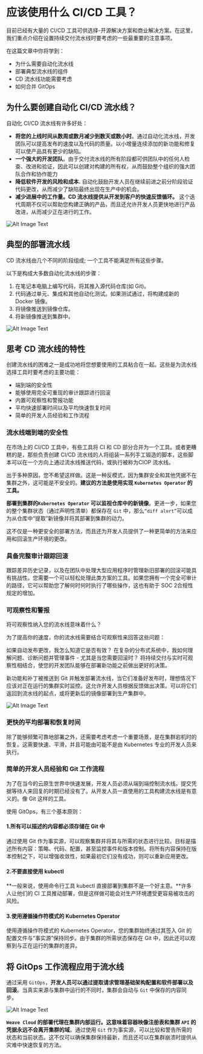 # 应该使用什么 CI/CD 工具？

目前已经有大量的 CI/CD 工具可供选择-开源解决方案和商业解决方案。在这里，我们重点介绍在设置持续交付流水线时要考虑的一些最重要的注意事项。


在这篇文章中你将学到：

* 为什么需要自动化流水线
* 部署典型流水线的组件
* CD 流水线功能需要考虑
* 如何合并 GitOps

## 为什么要创建自动化 CI/CD 流水线？

自动化 CI/CD 流水线有许多好处：

* **将您的上线时间从数周或数月减少到数天或数小时**。通过自动化流水线，开发团队可以提高发布的速度以及代码的质量。以小增量连续添加的新功能和修复可以使产品具有更少的缺陷。
* **一个强大的开发团队**。由于交付流水线的所有阶段都可供团队中的任何人检查、改进和验证，因此可以创建对构建的所有权，从而鼓励整个组织的强大团队合作和协作能力
* **降低软件开发的风险和成本.** 自动化鼓励开发人员在继续前进之前分阶段验证代码更改，从而减少了缺陷最终出现在生产中的机会。
* **减少进展中的工作量。CD 流水线提供从开发到客户的快速反馈循环。** 这个迭代周期不仅可以帮助您构建正确的产品，而且还允许开发人员更快地进行产品改进，从而减少正在进行的工作。

![Alt Image Text](images/3_1.png "Body image")

## 典型的部署流水线

CD 流水线由几个不同的阶段组成; 一个工具不能满足所有这些步骤。

以下是构成大多数自动化流水线的步骤：

1. 在笔记本电脑上编写代码，将其推入源代码仓库(如 Git)。
2. 代码通过单元、集成和其他自动化测试。如果测试通过，将构建成新的 Docker 镜像。
3. 将镜像推送到镜像仓库。
4. 将新镜像推送到集群中。

![Alt Image Text](images/3_2.png "Body image")

## 思考 CD 流水线的特性

创建流水线的困难之一是成功地将您想要使用的工具粘合在一起。这些是为流水线选择工具时要考虑的主要功能：

* 端到端的安全性
* 能够使用完全可重现的审计跟踪进行回滚
* 内置可观察性和警报功能
* 平均快速部署时间以及平均快速恢复时间
* 简单的开发人员经验和工作流程

### 流水线端到端的安全性

在市场上的 CI/CD 工具中，有些工具将 CI 和 CD 部分合并为一个工具。或者更糟糕的是，那些负责创建 CI/CD 流水线的人将组装一系列手工锻造的脚本，这些脚本可以在一个方向上通过流水线推送代码，或执行被称为CIOP 流水线。

出于多种原因，您不希望这样做。这是一种反模式，因为集群安全和其他凭据不在集群之外，这可能是不安全的。**建议的方法是使用实现 `Kubernetes Operator` 的工具。**

**部署到集群的`Kubernetes Operator` 可以监视仓库中的新镜像**。更进一步，如果您的整个集群状态（通过声明性清单）都保存在 `Git` 中，那么`“diff alert”`可以成为从仓库中“提取”新镜像并将其部署到集群的动力。

这不仅是一种更安全的部署方法，而且还为开发人员提供了一种更简单的方法来应用和回滚生产环境的更改。


### 具备完整审计跟踪回滚

跟踪差异历史记录，以及在团队中处理大型应用程序时管理新旧部署的回滚可能具有挑战性。您需要一个可以轻松处理此类方案的工具。如果您拥有一个完全可审计的路径，它可以帮助您了解何时何时执行了哪些操作，这也有助于 SOC 2合规性规定的增加。

### 可观察性和警报

将可观察性纳入您的流水线意味着什么？

为了提高你的速度，你的流水线需要结合可观察性来回答这些问题：

如果自动发布更改，我怎么知道它是否有效？ 在复杂的分布式系统中，我如何理解问题、诊断问题并管理事件 - 尤其是当您需要回滚时？ 将持续交付与实时可观察性相结合，使您的开发团队能够在部署新功能之前做出更好的决策。

新功能和补丁被推送到 Git 并触发部署流水线，当它们准备好发布时，理想情况下应该对正在运行的集群实时监控。这允许开发人员根据反馈做出决策。可以将它们返回到流水线的起点，或将更新后的镜像部署到生产集群中。 

![Alt Image Text](images/3_3.png "Body image")

### 更快的平均部署和恢复时间

除了能够频繁可靠地部署之外，还需要考虑考虑一个重要场景，是在集群宕机时的恢复。这需要快速、平滑，并且可能由可能不是由 Kubernetes 专业的开发人员来执行。

### 简单的开发人员经验和 Git 工作流程

为了在当今的云原生世界中快速发展，开发人员必须从端到端控制流水线。提交凭据等待人来回复的时期已经没有了。从开发人员一直使用的工具构建流水线是有意义的。像 Git 这样的工具。

使用 GitOps，有三个基本原则：

#### 1.所有可以描述的内容都必须存储在 Git 中

通过使用 Git 作为事实源，可以观察集群并将其与所需的状态进行比较。目标是描述所有内容：策略、代码、配置，甚至监控事件和版本控制。将所有内容保持在版本控制之下，可以增强收敛性，如果最初它们没有成功，则可以重新应用更改。

#### 2.不要直接使用 kubectl

**一般来说，使用命令行工具 kubectl 直接部署到集群不是一个好主意。**许多人让他们的 CI 工具推动部署，但是这样做可能会对生产环境遭受更容易被攻击的风险。

#### 3.使用遵循操作符模式的 Kubernetes Operator

使用遵循操作符模式的 Kubernetes Operator，您的集群始终通过其签入 Git 的配置文件与“事实源”保持同步。由于集群的所需状态保存在 Git 中，因此还可以观察到与正在运行的集群的差异。

## 将 GitOps 工作流程应用于流水线

通过采用 `GitOps`，**开发人员可以通过提取请求管理基础架构配置和软件部署以及回滚**。当真实来源与集群中运行的不同时，集群会自动与 `Git` 中保存的内容同步。

![Alt Image Text](images/3_4.png "Body image")

**`Weave Cloud` 的部署代理在集群内部运行。这意味着容器映像注册表和集群 `API` 的凭据永远不会离开集群的域**。通过使用 `Git` 作为事实源，可以比较和警告所需的状态和当前状态。这不仅可以确保集群保持最新，而且还可以在集群崩溃时提供从灾难中快速恢复的方法。

